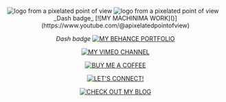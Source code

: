 
<img align="center" src="/.github/appovdark.png #gh-dark-mode-only" alt="logo from a pixelated point of view">

<img align="center" src="/.github/appovlight.png #gh-light-mode-only" alt="logo from a pixelated point of view">


<div align="center" display="inline-block">
_Dash badge_
[![MY MACHINIMA WORK](<https://img.shields.io/badge/WATCH_MY_MACHINIMA_WORK-?style=for-the-badge&logo=youtube&logoColor=+[![Check+out+my+Behance!](https%3A%2F%2Fimg.shields.io%2Fbadge%2FCheck_out_my_Behance!-%3Fstyle%3Dfor-the-badge%26logo%3D%23FF0000%26logoColor%3D%23fafafa%23131313)](https%3A%2F%2Fwww.behance.net%2Fappov)#131313>)](https://www.youtube.com/@apixelatedpointofview)

_Dash badge_
[![MY BEHANCE PORTFOLIO](<https://img.shields.io/badge/Check_out_my_Behance!-?style=for-the-badge&logo=behance&logoColor=+[![Check+out+my+Behance!](https%3A%2F%2Fimg.shields.io%2Fbadge%2FCheck_out_my_Behance!-%3Fstyle%3Dfor-the-badge%26logo%3D%23FF0000%26logoColor%3D%23fafafa%23131313)](https%3A%2F%2Fwww.behance.net%2Fappov)#131313>)](https://www.behance.net/appov)


[![MY VIMEO CHANNEL](https://img.shields.io/badge/MY_VIMEO_CHANNEL-?style=for-the-badge&logo=Vimeo&logoColor=%23fafafa#131313)](https://www.vimeo.com/apixelatedpointofview)

[![BUY ME A COFFEE](https://img.shields.io/badge/BUY_ME_A_COFFEE-?style=for-the-badge&logo=buy+me+a+coffee&logoColor=%23fafafa#131313)](https://www.buymeacoffee.com/appovfilm)

[![LET'S CONNECT!](https://img.shields.io/badge/LET'S_CONNECT!-?style=for-the-badge&logo=linkedin&logoColor=%23fafafa#131313)](https://www.linkedin.com/in/apixelatedpointofview)

<a href="https://www.apixelatedpointofview.blogspot.com"><img src="https://img.shields.io/badge/CHECK_OUT_MY_BLOG-?style=for-the-badge&logo=blogger&logoColor=%23fafafa#131313" alt="CHECK OUT MY BLOG"></a>
</div>
